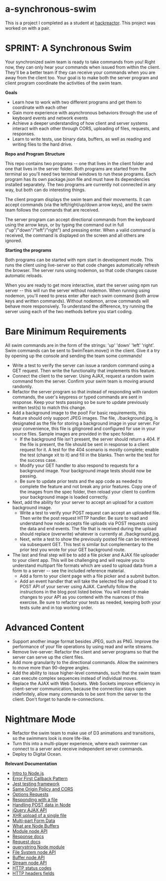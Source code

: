 # a-synchronous-swim
This is a project I completed as a student at [hackreactor](http://hackreactor.com). This project was worked on with a pair.

# SPRINT: A Synchronous Swim

Your synchronized swim team is ready to take commands from you! Right now, they can only hear your commands when issued from within the client. They'll be a better team if they can receive your commands when you are away from the client too. Your goal is to make both the server program and client program coordinate the activities of the swim team.

**Goals**

* Learn how to work with two different programs and get them to coordinate with each other
* Gain more experience with asynchronous behaviors through the use of keyboard events and network events
* Achieve a deeper understanding of how client and server systems interact with each other through CORS, uploading of files, requests, and responses.
* Learn to write tests, use binary data, buffers, as well as reading and writing files to the hard drive.

**Repo and Program Structure**

This repo contains two programs -- one that lives in the client folder and one that lives in the server folder. Both programs are started from the terminal so you'll need two terminal windows to run these programs. Each program has its own package.json file and must have its dependencies installed separately. The two programs are currently not connected in any way, but both can do interesting things.

The client program displays the swim team and their movements. It can accept commands (via the left/right/up/down arrow keys), and the swim team follows the commands that are received.

The server program can accept directional commands from the keyboard using the arrow keys, or by typing the command out in full ("up"/"down"/"left"/"right") and pressing enter. When a valid command is received, the command is displayed on the screen and all others are ignored.

**Starting the programs**

Both programs can be started with npm start in development mode. This runs the client using live-server so that code changes automatically refresh the browser. The server runs using nodemon, so that code changes cause automatic reloads.

When you are ready to get more interactive, start the server using npm run server -- this will run the server without nodemon. When running using nodemon, you'll need to press enter after each swim command (both arrow keys and written commands). Without nodemon, arrow commands will behave more responsively. To understand the difference, try running the server using each of the two methods before you start coding.

# Bare Minimum Requirements

All swim commands are in the form of the strings: 'up' 'down' 'left' 'right'. Swim commands can be sent to SwimTeam.move() in the client. Give it a try by opening up the console and sending the team some commands!

* Write a test to verify the server can issue a random command using a GET request. Then write the functionality that implements this feature.
* Connect the client to the server. Using AJAX, request a random swim command from the server. Confirm your swim team is moving around randomly.
* Refactor the server program so that instead of responding with random commands, the user's keypress or typed commands are sent in response. Keep your tests passing so be sure to update previously written test(s) to match this change.
* Add a background image to the pool! For basic requirements, this feature should only support JPEG images. The file, ./background.jpg, is designated as the file for storing a background image in your server. For your convenience, this file is gitignored and configured for use in your source files. Sample images are provided in the spec folder.
  * If the background file isn't present, the server should return a 404. If the file is present, the file should be sent in response to a client request for it. A test for the 404 scenario is mostly complete; enable the test (change xit to it) and fill in the blanks. Then write the test for the success case.
  * Modify your GET handler to also respond to requests for a background image. Your background image tests should now be passing.
  * Be sure to update prior tests and the app code as needed to complete the feature and not break any prior features. Copy one of the images from the spec folder, then reload your client to confirm your background image is loaded correctly.
* Next, add the ability for your server to accept an upload for a custom background image.
  * Write a test to verify your POST request can accept an uploaded file. Then write the post request HTTP handler. Be sure to read and understand how node accepts file uploads via POST requests using the data and end events. The file that is received during the upload should replace (overwrite) whatever is currently at ./background.jpg.
  * Next, write a test to show the previously posted file can be retrieved via subsequent GET. This test is similar but complementary to the prior test you wrote for your GET background route.
* The last and final step will be to add a file picker and AJAX file uploader to your client app. This will be challenging and will require you to understand multipart file formats which are used to upload data from a form to a server -- see the included reference material.
  * Add a form to your client page with a file picker and a submit button.
  * Add an event handler that will take the selected file and upload it to POST API of your server using AJAX. Carefully follow the instructions in the blog post listed below. You will need to make changes to your API as you contend with the nuances of this exercise. Be sure to refactor your tests as needed, keeping both your tests suite and in top working order.

# Advanced Content

* Support another image format besides JPEG, such as PNG.
Improve the performance of your file operations by using read and write streams.
* Remove live-server: Refactor the client and server programs so that the server can serve up the client files.
* Add more granularity to the directional commands. Allow the swimmers to move more than 90-degree angles.
* Add the ability to issue higher-level commands, such that the swim team can execute complex sequences instead of individual moves.
* Replace the AJAX with Web Sockets. Web Sockets improve efficiency in client-server communication, because the connection stays open indefinitely, allow many commands to be sent from the server to the client. Don't forget to handle re-connections.

# Nightmare Mode

* Refactor the swim team to make use of D3 animations and transitions, so the swimmers look is more life-like.
* Turn this into a multi-player experience, where each swimmer can connect to a server and receive independent server commands.
* Deploy to Digital Ocean.

**Relevant Documentation**
* [Intro to Node.js](https://nodejs.dev/)
* [Error First Callback Pattern](http://fredkschott.com/post/2014/03/understanding-error-first-callbacks-in-node-js/)
* [Jest testing framework](https://jestjs.io/docs/en/getting-started)
* [Same Origin Policy and CORS](https://en.wikipedia.org/wiki/Same-origin_policy)
* [Options Requests](http://zacstewart.com/2012/04/14/http-options-method.html)
* [Responding with a file](https://stackoverflow.com/questions/10046039/nodejs-send-file-in-response)
* [Handling POST data in Node](https://docs.nodejitsu.com/articles/HTTP/servers/how-to-read-POST-data/)
* [jQuery AJAX API](http://api.jquery.com/jquery.ajax/)
* [XHR upload of a single file](https://thoughtbot.com/blog/ridiculously-simple-ajax-uploads-with-formdata)
* [Multi-part Form Data](https://codeburst.io/how-to-handle-multipart-form-data-in-nodejs-file-uploading-in-nodejs-26c0cb88adcfhttps://codeburst.io/how-to-handle-multipart-form-data-in-nodejs-file-uploading-in-nodejs-26c0cb88adcf)
* [What are Node Buffers](https://www.freecodecamp.org/news/do-you-want-a-better-understanding-of-buffer-in-node-js-check-this-out-2e29de2968e8/)
* [Module node API](https://nodejs.org/api/modules.html)
* [Response docs](http://nodejs.org/api/http.html#http_class_http_serverresponse)
* [Request docs](http://nodejs.org/api/http.html#http_http_incomingmessage)
* [querystring Node module](https://nodejs.org/api/querystring.html)
* [File System node API](https://nodejs.org/api/fs.html)
* [Buffer node API](https://nodejs.org/api/buffer.html)
* [Stream node API](https://nodejs.org/api/stream.html)
* [HTTP status codes](https://en.wikipedia.org/wiki/List_of_HTTP_status_codes)
* [HTTP headers fields](http://en.wikipedia.org/wiki/List_of_HTTP_header_fields)
